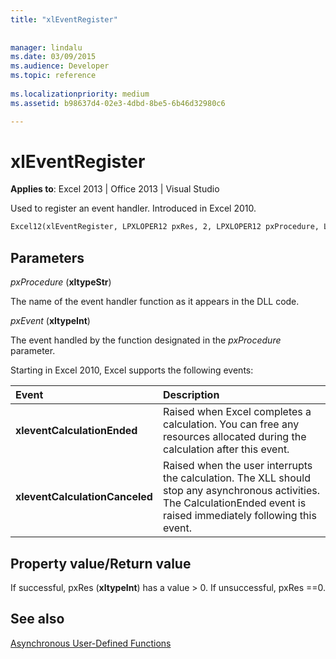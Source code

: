 ```yaml
---
title: "xlEventRegister"
 
 
manager: lindalu
ms.date: 03/09/2015
ms.audience: Developer
ms.topic: reference
 
ms.localizationpriority: medium
ms.assetid: b98637d4-02e3-4dbd-8be5-6b46d32980c6

---
```


# xlEventRegister

 **Applies to**: Excel 2013 | Office 2013 | Visual Studio 
  
Used to register an event handler. Introduced in Excel 2010.
  
```vb
Excel12(xlEventRegister, LPXLOPER12 pxRes, 2, LPXLOPER12 pxProcedure, LPXLOPER12 pxEvent);
```

## Parameters

 _pxProcedure_ (**xltypeStr**)
  
The name of the event handler function as it appears in the DLL code.
  
 _pxEvent_ (**xltypeInt**)
  
The event handled by the function designated in the _pxProcedure_ parameter. 
  
Starting in Excel 2010, Excel supports the following events:
  
|**Event**|**Description**|
|:-----|:-----|
|**xleventCalculationEnded** <br/> |Raised when Excel completes a calculation. You can free any resources allocated during the calculation after this event. |
|**xleventCalculationCanceled** <br/> |Raised when the user interrupts the calculation. The XLL should stop any asynchronous activities. The CalculationEnded event is raised immediately following this event. |
   
## Property value/Return value

If successful, pxRes (**xltypeInt**) has a value > 0. If unsuccessful, pxRes ==0.
  
## See also



[Asynchronous User-Defined Functions](asynchronous-user-defined-functions.md)

